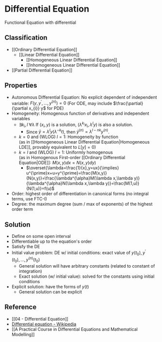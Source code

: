 # Differential Equation

Functional Equation with differential

## Classification

- [[Ordinary Differential Equation]]
    - [[Linear Differential Equation]]
        - [[Homogeneous Linear Differential Equation]]
        - [[Inhomogeneous Linear Differential Equation]]
- [[Partial Differential Equation]]

## Properties

- Autonomous Differential Equation: No explicit dependent of independent variable: $F(y,y^\prime,\dots,y^{(n)})=0$ (For ODE, may include $\frac{\partial}{\partial x_{i}} y$ for PDE)
- Homogeneity: Homogenous function of derivatives and independent variables
    - $\exists k_{i},l\;\forall\lambda$ If $(x_{i}, y)$ is a solution, $(\lambda^{k_{i}} x_{i}, \lambda^{l} y)$ is also a solution.
        - Since $\bar{y}=\lambda^{l} y(\lambda^{-k}t)$, then $\bar{y}^{(n)}=\lambda^{l-nk} y^{(n)}$.
    - $k=0$ and (WLOG) $l=1$: Homogeneity by function  
         (as in [[Homogeneous Linear Differential Equation|Homogeneous LDE]], provably equivalent to $L[y]=0$)
    - $k=l$ and (WLOG) $l=1$: Uniformly homogenous  
         (as in Homogenous First-order [[Ordinary Differential Equation|ODE]]: $M(x,y)dx=N(x,y)dy$)
        - $\overset{\lambda=\frac{1}{x},y=ux}{\implies} u^{\prime}x+u=y^{\prime}=\frac{M(x,y)}{N(x,y)}=\frac{\lambda^{\alpha}M(\lambda x,\lambda y)}{\lambda^{\alpha}N(\lambda x,\lambda y)}=\frac{M(1,u)}{N(1,u)}=f(u)$
- Order: highest order of differentiation in canonical forms (no integral terms, use FTC-I)
- Degree: the maximum degree (sum / max of exponents) of the highest order term

## Solution

- Define on some open interval
- Differentiable up to the equation's order
- Satisfy the DE
- Initial value problem: DE w/ initial conditions: exact value of $y(t_{0}),y^{\prime}(t_{0}),\dots,y^{(n)}(t_{0})$
    - General solution will have arbitrary constants (related to constant of integration)
    - Exact solution (w/ initial value): solved for the constants using initial conditions
- Explicit solution: have the forms of $y(t)$
    - General solution can be explicit

## Reference

- [[04 - Differential Equation]]
- [Differential equation - Wikipedia](https://en.wikipedia.org/wiki/Differential_equation)
- [[A Practical Course in Differential Equations and Mathematical Modelling]]
